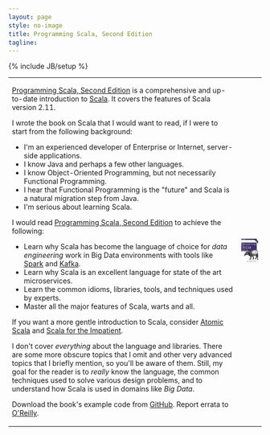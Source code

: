 ```yaml
---
layout: page
style: no-image
title: Programming Scala, Second Edition
tagline:
---
```

{% include JB/setup %}

<table>
<tr>
<td>
<p><a href="http://shop.oreilly.com/product/0636920033073.do">Programming Scala, Second Edition</a> is a comprehensive and up-to-date introduction to <a href="http://scala-lang.org">Scala</a>. It covers the features of Scala version 2.11.</p>

<p>I wrote the book on Scala that I would want to read, if I were to start from the following background:
<ul>
<li>I'm an experienced developer of Enterprise or Internet, server-side applications.</li>
<li>I know Java and perhaps a few other languages.</li>
<li>I know Object-Oriented Programming, but not necessarily Functional Programming.</li>
<li>I hear that Functional Programming is the "future" and Scala is a natural migration step from Java.</li>
<li>I'm serious about learning Scala.</li>
</ul>
</p>
<p>I would read <a href="http://shop.oreilly.com/product/0636920033073.do">Programming Scala, Second Edition</a> to achieve the following:
<ul>
<li>Learn why Scala has become the language of choice for <em>data engineering</em> work in Big Data environments with tools like <a href="http://spark.apache.org">Spark</a> and <a href="http://kafka.apache.org">Kafka</a>.</li>
<li>Learn why Scala is an excellent language for state of the art microservices.</li>
<li>Learn the common idioms, libraries, tools, and techniques used by experts.</li>
<li>Master all the major features of Scala, warts and all.</li>
</ul>
</p>

<p>If you want a more gentle introduction to Scala, consider <a href="">Atomic Scala</a> and <a href="">Scala for the Impatient</a>.</p>

<p>I don't cover <em>everything</em> about the language and libraries. There are some more obscure topics that I omit and other very advanced topics that I briefly mention, so you'll be aware of them. Still, my goal for the reader is to <em>really</em> know the language, the common techniques used to solve various design problems, and to understand how Scala is used in domains like <em>Big Data</em>.</p>

<p>Download the book's example code from <a href="https://github.com/deanwampler/prog-scala-2nd-ed-code-examples">GitHub</a>. Report errata to <a href="http://oreilly.com/catalog/errata.csp?isbn=0636920033073">O'Reilly</a>.
</p>
</td>
<td class="prog-scala-cover-cell"><a href="http://shop.oreilly.com/product/0636920033073.do"><img src="/assets/images/prog_scala_2ed_comp-quarter_size.jpg" alt="Programming Scala, 2nd Edition"/></a></td>
</tr>
</table>
